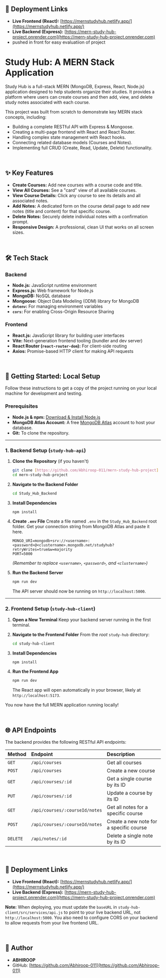## 🚢 Deployment Links


* **Live Frontend (React):** [https://mernstudyhub.netlify.app/](https://mernstudyhub.netlify.app/)
* **Live Backend (Express):** [https://mern-study-hub-project.onrender.com](https://mern-study-hub-project.onrender.com)
* pushed in front for easy evaluatiion of project

  
# Study Hub: A MERN Stack Application

Study Hub is a full-stack MERN (MongoDB, Express, React, Node.js) application designed to help students organize their studies. It provides a platform where users can create courses and then add, view, and delete study notes associated with each course.

This project was built from scratch to demonstrate key MERN stack concepts, including:
* Building a complete RESTful API with Express & Mongoose.
* Creating a multi-page frontend with React and React Router.
* Handling complex state management with React hooks.
* Connecting related database models (Courses and Notes).
* Implementing full CRUD (Create, Read, Update, Delete) functionality.

<br>

## ✨ Key Features

* **Create Courses:** Add new courses with a course code and title.
* **View All Courses:** See a "card" view of all available courses.
* **View Course Details:** Click any course to see its details and all associated notes.
* **Add Notes:** A dedicated form on the course detail page to add new notes (title and content) for that specific course.
* **Delete Notes:** Securely delete individual notes with a confirmation prompt.
* **Responsive Design:** A professional, clean UI that works on all screen sizes.

<br>


## 🛠 Tech Stack

### Backend
* **Node.js:** JavaScript runtime environment
* **Express.js:** Web framework for Node.js
* **MongoDB:** NoSQL database
* **Mongoose:** Object Data Modeling (ODM) library for MongoDB
* **`dotenv`:** For managing environment variables
* **`cors`:** For enabling Cross-Origin Resource Sharing

### Frontend
* **React.js:** JavaScript library for building user interfaces
* **Vite:** Next-generation frontend tooling (bundler and dev server)
* **React Router (`react-router-dom`):** For client-side routing
* **Axios:** Promise-based HTTP client for making API requests

<br>

## 🚀 Getting Started: Local Setup

Follow these instructions to get a copy of the project running on your local machine for development and testing.

### Prerequisites

* **Node.js & npm:** [Download & Install Node.js](https://nodejs.org/)
* **MongoDB Atlas Account:** A free [MongoDB Atlas](https://www.mongodb.com/cloud/atlas) account to host your database.
* **Git:** To clone the repository.

---

### 1. Backend Setup (`study-hub-api`)

1.  **Clone the Repository** (if you haven't)
    ```bash
    git clone [https://github.com/Abhiroop-011/mern-study-hub-project]
    cd mern-study-hub-project
    ```

2.  **Navigate to the Backend Folder**
    ```bash
    cd Study_Hub_Backend
    ```

3.  **Install Dependencies**
    ```bash
    npm install
    ```

4.  **Create `.env` File**
    Create a file named `.env` in the `Study_Hub_Backend` root folder. Get your connection string from MongoDB Atlas and paste it here.
    ```
    MONGO_URI=mongodb+srv://<username>:<password>@<clustername>.mongodb.net/studyhub?retryWrites=true&w=majority
    PORT=5000
    ```
    *(Remember to replace `<username>`, `<password>`, and `<clustername>`)*

5.  **Run the Backend Server**
    ```bash
    npm run dev
    ```
    The API server should now be running on `http://localhost:5000`.

---

### 2. Frontend Setup (`study-hub-client`)

1.  **Open a New Terminal**
    Keep your backend server running in the first terminal.

2.  **Navigate to the Frontend Folder**
    From the *root* `study-hub` directory:
    ```bash
    cd study-hub-client
    ```

3.  **Install Dependencies**
    ```bash
    npm install
    ```

4.  **Run the Frontend App**
    ```bash
    npm run dev
    ```
    The React app will open automatically in your browser, likely at `http://localhost:5173`.

You now have the full MERN application running locally!

<br>

## 🌐 API Endpoints

The backend provides the following RESTful API endpoints:

| Method | Endpoint | Description |
| :--- | :--- | :--- |
| `GET` | `/api/courses` | Get all courses |
| `POST` | `/api/courses` | Create a new course |
| `GET` | `/api/courses/:id` | Get a single course by its ID |
| `PUT` | `/api/courses/:id` | Update a course by its ID |
| `GET` | `/api/courses/:courseId/notes` | Get all notes for a specific course |
| `POST` | `/api/courses/:courseId/notes` | Create a new note for a specific course |
| `DELETE` | `/api/notes/:id` | Delete a single note by its ID |

<br>

## 🚢 Deployment Links


* **Live Frontend (React):** [https://mernstudyhub.netlify.app/](https://mernstudyhub.netlify.app/)
* **Live Backend (Express):** [https://mern-study-hub-project.onrender.com](https://mern-study-hub-project.onrender.com)

**Note:** When deploying, you must update the `baseURL` in `study-hub-client/src/services/api.js` to point to your live backend URL, not `http://localhost:5000`. You also need to configure CORS on your backend to allow requests from your live frontend URL.

<br>

## 👤 Author

* **ABHIROOP**
* GitHub: [https://github.com/Abhiroop-011](https://github.com/Abhiroop-011)

<br>
